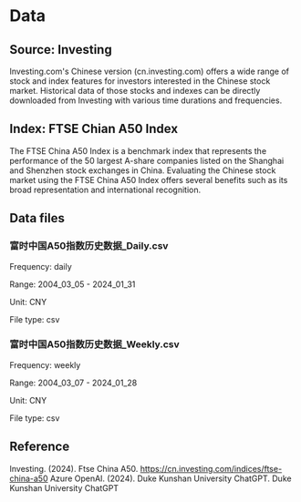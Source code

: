 # Data
## Source: Investing
Investing.com's Chinese version (cn.investing.com) offers a wide range of stock and index features for investors interested in the Chinese stock market. Historical data of those stocks and indexes can be directly downloaded from Investing with various time durations and frequencies. 

## Index: FTSE Chian A50 Index
The FTSE China A50 Index is a benchmark index that represents the performance of the 50 largest A-share companies listed on the Shanghai and Shenzhen stock exchanges in China. Evaluating the Chinese stock market using the FTSE China A50 Index offers several benefits such as its broad representation and international recognition.

## Data files
### 富时中国A50指数历史数据_Daily.csv
Frequency: daily

Range: 2004_03_05 - 2024_01_31

Unit: CNY

File type: csv

### 富时中国A50指数历史数据_Weekly.csv
Frequency: weekly

Range: 2004_03_07 - 2024_01_28

Unit: CNY

File type: csv

## Reference
Investing. (2024). Ftse China A50. https://cn.investing.com/indices/ftse-china-a50
Azure OpenAI. (2024). Duke Kunshan University ChatGPT. Duke Kunshan University ChatGPT
